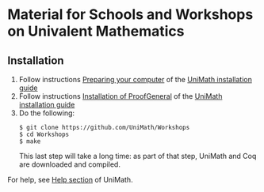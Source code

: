 # Material for Schools and Workshops on Univalent Mathematics

## Installation
1. Follow instructions [Preparing your computer](https://github.com/benediktahrens/UniMath/blob/readme/INSTALL.md#preparing-your-computer) of the [UniMath installation guide](https://github.com/benediktahrens/UniMath/blob/readme/INSTALL.md)
2. Follow instructions [Installation of ProofGeneral](https://github.com/benediktahrens/UniMath/blob/readme/INSTALL.md#installation-of-proofgeneral-all-operating-systems) of the [UniMath installation guide](https://github.com/benediktahrens/UniMath/blob/readme/INSTALL.md)
3. Do the following:
   ```
   $ git clone https://github.com/UniMath/Workshops
   $ cd Workshops
   $ make
   ```
   This last step will take a long time: as part of that step, UniMath and Coq are downloaded and compiled.
 
 For help, see [Help section](https://github.com/UniMath/UniMath#discussing-unimath--getting-help) of UniMath.
